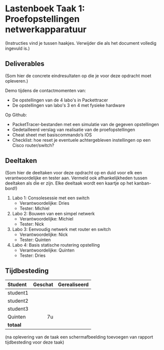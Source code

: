 # Lastenboek Taak 1: Proefopstellingen netwerkapparatuur

(Instructies vind je tussen haakjes. Verwijder die als het document volledig ingevuld is.)

## Deliverables

(Som hier de concrete eindresultaten op die je voor deze opdracht moet opleveren.)

Demo tijdens de contactmomenten van:

- De opstellingen van de 4 labo's in Packettracer
- De opstellingen van labo's 3 en 4 met fysieke hardware

Op Github:

- PacketTracer-bestanden met een simulatie van de gegeven opstellingen
- Gedetailleerd verslag van realisatie van de proefopstellingen
- Cheat sheet met basiscommando’s IOS
- Checklist: hoe reset je eventuele achtergebleven instellingen op een Cisco router/switch?


## Deeltaken

(Som hier de deeltaken voor deze opdracht op en duid voor elk een verantwoordelijke en tester aan. Vermeld ook afhankelijkheden tussen deeltaken als die er zijn. Elke deeltaak wordt een kaartje op het kanban-bord!)

1. Labo 1: Consolesessie met een switch 
    - Verantwoordelijke: Dries
    - Tester: Michiel
2. Labo 2: Bouwen van een simpel netwerk
    - Verantwoordelijke: Michiel
    - Tester: Nick
3. Labo 3: Eenvoudig netwerk met router en switch
    - Verantwoordelijke: Nick
    - Tester: Quinten
4. Labo 4: Basis statische routering opstelling
    - Verantwoordelijke: Quinten
    - Tester: Dries

## Tijdbesteding

| Student    | Geschat | Gerealiseerd |
| :---       | ---:    | ---:         |
| student1   |         |              |
| student2   |         |              |
| student3   |         |              |
| Quinten    | 7u      |              |
| **totaal** |         |              |

(na oplevering van de taak een schermafbeelding toevoegen van rapport tijdbesteding voor deze taak)
